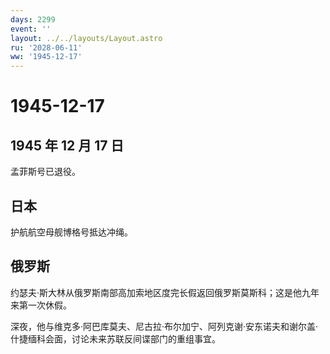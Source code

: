 ```yaml
---
days: 2299
event: ''
layout: ../../layouts/Layout.astro
ru: '2028-06-11'
ww: '1945-12-17'
---
```


# 1945-12-17

## 1945 年 12 月 17 日

孟菲斯号已退役。

## 日本

护航航空母舰博格号抵达冲绳。

## 俄罗斯

约瑟夫·斯大林从俄罗斯南部高加索地区度完长假返回俄罗斯莫斯科；这是他九年来第一次休假。

深夜，他与维克多·阿巴库莫夫、尼古拉·布尔加宁、阿列克谢·安东诺夫和谢尔盖·什捷缅科会面，讨论未来苏联反间谍部门的重组事宜。